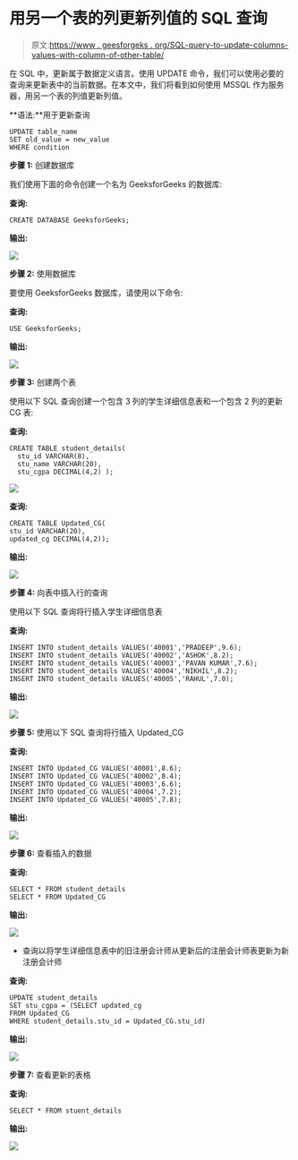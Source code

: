 # 用另一个表的列更新列值的 SQL 查询

> 原文:[https://www . geesforgeks . org/SQL-query-to-update-columns-values-with-column-of-other-table/](https://www.geeksforgeeks.org/sql-query-to-update-columns-values-with-column-of-another-table/)

在 SQL 中，更新属于数据定义语言。使用 UPDATE 命令，我们可以使用必要的查询来更新表中的当前数据。在本文中，我们将看到如何使用 MSSQL 作为服务器，用另一个表的列值更新列值。

**语法:**用于更新查询

```
UPDATE table_name 
SET old_value = new_value
WHERE condition 
```

**步骤 1:** 创建数据库

我们使用下面的命令创建一个名为 GeeksforGeeks 的数据库:

**查询:**

```
CREATE DATABASE GeeksforGeeks;
```

**输出:**

![](img/7c0347aef27a2774795212662b1a2556.png)

**步骤 2:** 使用数据库

要使用 GeeksforGeeks 数据库，请使用以下命令:

**查询:**

```
USE GeeksforGeeks;
```

**输出:**

![](img/afbd485a44fe47610d33ef8dac58ba7f.png)

**步骤 3:** 创建两个表

使用以下 SQL 查询创建一个包含 3 列的学生详细信息表和一个包含 2 列的更新 CG 表:

**查询:**

```
CREATE TABLE student_details(
  stu_id VARCHAR(8),
  stu_name VARCHAR(20),
  stu_cgpa DECIMAL(4,2) );
```

![](img/0e2183b62173830e0feb7a0f4d87caf2.png)

**查询:**

```
CREATE TABLE Updated_CG(
stu_id VARCHAR(20),
updated_cg DECIMAL(4,2));
```

**输出:**

![](img/11de5189536918ebb4a93d962a1cebab.png)

**步骤 4:** 向表中插入行的查询

使用以下 SQL 查询将行插入学生详细信息表

**查询:**

```
INSERT INTO student_details VALUES('40001','PRADEEP',9.6);
INSERT INTO student_details VALUES('40002','ASHOK',8.2);
INSERT INTO student_details VALUES('40003','PAVAN KUMAR',7.6);
INSERT INTO student_details VALUES('40004','NIKHIL',8.2);
INSERT INTO student_details VALUES('40005','RAHUL',7.0);
```

**输出:**

![](img/a69cee2e077a56c461f7efb0fb31ef02.png)

**步骤 5:** 使用以下 SQL 查询将行插入 Updated_CG

**查询:**

```
INSERT INTO Updated_CG VALUES('40001',8.6);
INSERT INTO Updated_CG VALUES('40002',8.4);
INSERT INTO Updated_CG VALUES('40003',6.6);
INSERT INTO Updated_CG VALUES('40004',7.2);
INSERT INTO Updated_CG VALUES('40005',7.8);
```

**输出:**

![](img/3c05c7e9e026c8ff67b07077fd9935b2.png)

**步骤 6:** 查看插入的数据

**查询:**

```
SELECT * FROM student_details
SELECT * FROM Updated_CG
```

**输出:**

![](img/833023bc3cde314b1b2992c9f5848167.png)

*   查询以将学生详细信息表中的旧注册会计师从更新后的注册会计师表更新为新注册会计师

**查询:**

```
UPDATE student_details 
SET stu_cgpa = (SELECT updated_cg 
FROM Updated_CG 
WHERE student_details.stu_id = Updated_CG.stu_id)
```

**输出:**

![](img/0aa264150435ba428abacf0301df7725.png)

**步骤 7:** 查看更新的表格

**查询:**

```
SELECT * FROM stuent_details
```

**输出:**

![](img/2f4fd4a0d080416561080a29e4a308cd.png)